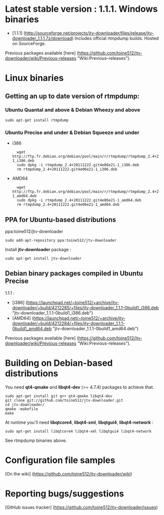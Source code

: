 Latest stable version : **1.1.1**.
Windows binaries
================
- [1.1.1] (http://sourceforge.net/projects/jtv-downloader/files/release/jtv-downloader_1.1.1.7z/download)
  Includes official rtmpdump builds. Hosted on SourceForge.

Previous packages available [here] (https://github.com/toine512/jtv-downloader/wiki/Previous-releases "Wiki:Previous-releases").

Linux binaries
==============
Getting an up to date version of rtmpdump:
------------------------------------------
### Ubuntu Quantal and above & Debian Wheezy and above
	sudo apt-get install rtmpdump

### Ubuntu Precise and under & Debian Squeeze and under
- i386

		wget http://ftp.fr.debian.org/debian/pool/main/r/rtmpdump/rtmpdump_2.4+20111222.git4e06e21-1_i386.deb
		sudo dpkg -i rtmpdump_2.4+20111222.git4e06e21-1_i386.deb
		rm rtmpdump_2.4+20111222.git4e06e21-1_i386.deb

- AMD64

		wget http://ftp.fr.debian.org/debian/pool/main/r/rtmpdump/rtmpdump_2.4+20111222.git4e06e21-1_amd64.deb
		sudo dpkg -i rtmpdump_2.4+20111222.git4e06e21-1_amd64.deb
		rm rtmpdump_2.4+20111222.git4e06e21-1_amd64.deb

PPA for Ubuntu-based distributions
----------------------------------
ppa:toine512/jtv-downloader

	sudo add-apt-repository ppa:toine512/jtv-downloader

Install **jtv-downloader** package :

	sudo apt-get install jtv-downloader

Debian binary packages compiled in Ubuntu Precise
-------------------------------------------------
1.1.1 :
- [i386] (https://launchpad.net/~toine512/+archive/jtv-downloader/+build/4212285/+files/jtv-downloader_1.1.1-0build1_i386.deb "jtv-downloader_1.1.1-0build1_i386.deb")
- [AMD64] (https://launchpad.net/~toine512/+archive/jtv-downloader/+build/4212284/+files/jtv-downloader_1.1.1-0build1_amd64.deb "jtv-downloader_1.1.1-0build1_amd64.deb")

Previous packages available [here] (https://github.com/toine512/jtv-downloader/wiki/Previous-releases "Wiki:Previous-releases").

Building on Debian-based distributions
======================================

You need **qt4-qmake** and **libqt4-dev** (>= 4.7.4) packages to achieve that.

	sudo apt-get install git g++ qt4-qmake libqt4-dev
	git clone git://github.com/toine512/jtv-downloader.git
	cd jtv-downloader/
	qmake -makefile
	make

At runtime you'll need **libqtcore4**, **libqt4-xml**, **libqtgui4**, **libqt4-network** :

	sudo apt-get install libqtcore4 libqt4-xml libqtgui4 libqt4-network
See rtmpdump binaries above.

Configuration file samples
==========================

[On the wiki] (https://github.com/toine512/jtv-downloader/wiki)

Reporting bugs/suggestions
==========================

[GitHub issues tracker] (https://github.com/toine512/jtv-downloader/issues)